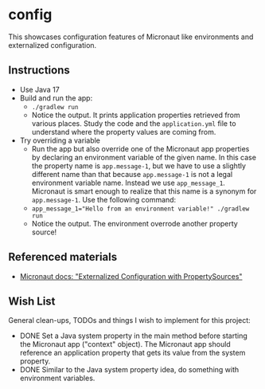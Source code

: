 # config

This showcases configuration features of Micronaut like environments and externalized configuration.

## Instructions

* Use Java 17
* Build and run the app:
    * `./gradlew run`
    * Notice the output. It prints application properties retrieved from various places. Study the code and the
      `application.yml` file to understand where the property values are coming from.
* Try overriding a variable
    * Run the app but also override one of the Micronaut app properties by declaring an environment variable of the
      given name. In this case the property name is `app.message-1`, but we have to use a slightly different name than
      that because `app.message-1` is not a legal environment variable name. Instead we use `app_message_1`. Micronaut
      is smart enough to realize that this name is a synonym for `app.message-1`. Use the following command:
    * `app_message_1="Hello from an environment variable!" ./gradlew run`
    * Notice the output. The environment overrode another property source!

## Referenced materials

* [Micronaut docs: "Externalized Configuration with PropertySources"](https://docs.micronaut.io/2.3.0/guide/index.html#propertySource)

## Wish List

General clean-ups, TODOs and things I wish to implement for this project:

* DONE Set a Java system property in the main method before starting the Micronaut app ("context" object). The Micronaut
  app should reference an application property that gets its value from the system property.
* DONE Similar to the Java system property idea, do something with environment variables.
